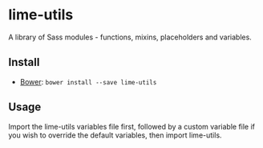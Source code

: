 lime-utils
==========

A library of Sass modules - functions, mixins, placeholders and variables.

## Install

- [Bower](http://bower.io/): `bower install --save lime-utils`

## Usage

Import the lime-utils variables file first, followed by a custom variable file if you wish to override the default variables, then import lime-utils.
